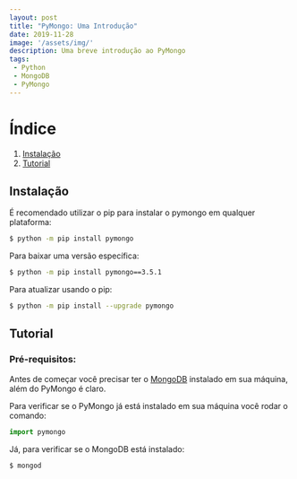 ```yaml
---
layout: post
title: "PyMongo: Uma Introdução"
date: 2019-11-28
image: '/assets/img/'
description: Uma breve introdução ao PyMongo
tags:
 - Python
 - MongoDB
 - PyMongo
---
```


# Índice
1. [Instalação](#instalacao)
2. [Tutorial](#tutorial)

## <a name="instalacao">Instalação</a>

É recomendado utilizar o pip para instalar o pymongo em qualquer plataforma:

```bash
$ python -m pip install pymongo
```

Para baixar uma versão específica:

```bash
$ python -m pip install pymongo==3.5.1
```

Para atualizar usando o pip:

```bash
$ python -m pip install --upgrade pymongo
```

## <a name="tutorial">Tutorial</a>

### Pré-requisitos:

Antes de começar você precisar ter o [MongoDB](https://docs.mongodb.com/manual/installation/) 
instalado em sua máquina, além do PyMongo é claro.

Para verificar se o PyMongo já está instalado em sua máquina você rodar o comando:

```python
import pymongo
```

Já, para verificar se o MongoDB está instalado:

```bash
$ mongod
```
